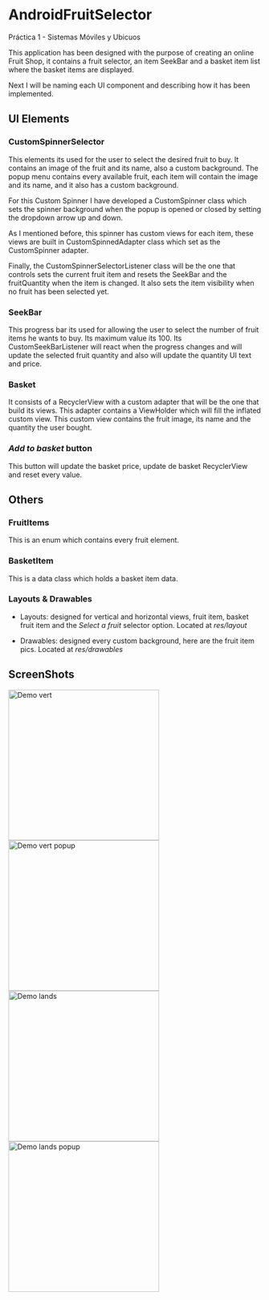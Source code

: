 # AndroidFruitSelector

Práctica 1 - Sistemas Móviles y Ubicuos

This application has been designed with the purpose of creating an online Fruit Shop, it contains a fruit selector,
an item SeekBar and a basket item list where the basket items are displayed.

Next I will be naming each UI component and describing how it has been implemented.

## UI Elements
### CustomSpinnerSelector

This elements its used for the user to select the desired fruit to buy. It contains an image of the fruit
and its name, also a custom background. The popup menu contains every available fruit, each item will contain
the image and its name, and it also has a custom background.

For this Custom Spinner I have developed a CustomSpinner class which sets the spinner background when the popup is 
opened or closed by setting the dropdown arrow up and down.

As I mentioned before, this spinner has custom views for each item, these views are built in CustomSpinnedAdapter class
which set as the CustomSpinner adapter.

Finally, the CustomSpinnerSelectorListener class will be the one that controls sets the current fruit item and resets the 
SeekBar and the fruitQuantity when the item is changed. It also sets the item visibility when no fruit has been selected yet.

### SeekBar

This progress bar its used for allowing the user to select the number of fruit items he wants to buy. Its maximum value its 100.
Its CustomSeekBarListener will react when the progress changes and will update the selected fruit quantity and also will update the 
quantity UI text and price.

### Basket

It consists of a RecyclerView with a custom adapter that will be the one that build its views. This adapter contains a ViewHolder which 
will fill the inflated custom view. This custom view contains the fruit image, its name and the quantity the user bought.

### _Add to basket_ button

This button will update the basket price, update de basket RecyclerView and reset every value.

## Others
### FruitItems

This is an enum which contains every fruit element.

### BasketItem

This is a data class which holds a basket item data.

### Layouts & Drawables

* Layouts: designed for vertical and horizontal views, fruit item, basket fruit item and the _Select a fruit_ selector option. Located at _res/layout_
  
* Drawables: designed every custom background, here are the fruit item pics. Located at _res/drawables_

## ScreenShots

<img src="https://github.com/dhrodao/AndroidCheckBox/blob/master/docs/vertical.png" alt="Demo vert" data-canonical-src="docs/screenshot.png" width="300"/>
<img src="https://github.com/dhrodao/AndroidCheckBox/blob/master/docs/vectical_popup.png" alt="Demo vert popup" data-canonical-src="docs/screenshot.png" width="300"/>
<img src="https://github.com/dhrodao/AndroidCheckBox/blob/master/docs/landscape.png" alt="Demo lands" data-canonical-src="docs/screenshot.png" width="300"/>
<img src="https://github.com/dhrodao/AndroidCheckBox/blob/master/docs/landscape_popup.png" alt="Demo lands popup" data-canonical-src="docs/screenshot.png" width="300"/>